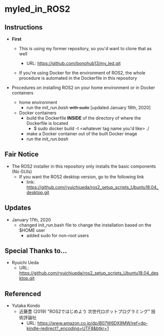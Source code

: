 # myled_in_ROS2

## Instructions
- __First__
	- This is using my former repository, so you'd want to clone that as well
		- URL: https://github.com/bonohub13/my_led.git

	- If you're using Docker for the environment of ROS2, the whole procedure is automated in the Dockerfile in this repository

- Procedures on installing ROS2 on your home environment or in Docker containers
	- home environment
		- run the <i>init_run.bash</i> ~~with sudo~~ [updated January 18th, 2020]
	- Docker containers
		- build the Dockerfile __INSIDE__ of the directory of where the Dockerfile is located
			- $ sudo docker build -t <whatever tag name you'd like> ./
		- make a Docker container out of the built Docker image
		- run the <i>init_run.bash</i>

## Fair Notice
- The ROS2 installer in this repository only installs the basic components (No GUIs)
	- If you want the ROS2 desktop version, go to the following link
		- link: https://github.com/ryuichiueda/ros2_setup_scripts_Ubuntu18.04_desktop.git

## Updates
- January 17th, 2020
	- changed init_run.bash file to change the installation based on the $HOME user
		- added sudo for non-root users

## Special Thanks to...
- Ryuichi Ueda
	- URL: https://github.com/ryuichiueda/ros2_setup_scripts_Ubuntu18.04_desktop.git

## Referenced
- Yutaka Kondo
	- 近藤豊 (2019) "ROS2ではじめよう 次世代ロボットプログラミング" 技術評論社
		- URL: https://www.amazon.co.jp/dp/B07W6DX9MW/ref=dp-kindle-redirect?_encoding=UTF8&btkr=1
